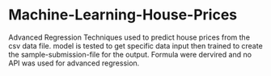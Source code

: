 # Machine-Learning-House-Prices
Advanced Regression Techniques used to predict house prices from the csv data file.
model is tested to get specific data input then trained to create the sample-submission-file for the output.
Formula were dervired and no API was used for advanced regression.
